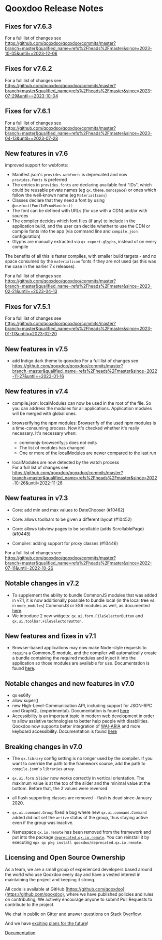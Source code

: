 # Qooxdoo Release Notes

## Fixes for v7.6.3
For a full list of changes see https://github.com/qooxdoo/qooxdoo/commits/master?branch=master&qualified_name=refs%2Fheads%2Fmaster&since=2023-10-05&until==2023-12-06

## Fixes for v7.6.2
For a full list of changes see https://github.com/qooxdoo/qooxdoo/commits/master?branch=master&qualified_name=refs%2Fheads%2Fmaster&since=2023-07-29&until==2023-10-04

## Fixes for v7.6.1
For a full list of changes see https://github.com/qooxdoo/qooxdoo/commits/master?branch=master&qualified_name=refs%2Fheads%2Fmaster&since=2023-04-13&until==2023-07-28

## New features in v7.6
improved support for webfonts:

- Manifest.json's `provides.webfonts` is deprecated and now `provides.fonts` is preferred
- The entries in `provides.fonts` are declaring available font "IDs", which could be reusable private names (eg `qx.theme.monospace`) or ones which follow the well-known name (eg `MaterialIcons`)
- Classes declare that they need a font by using `@usefont(FontIdFromManifest)`
- The font can be defined with URLs (for use with a CDN) and/or with sources
- The compiler decides which font files (if any) to include in the application build, and the user can decide whether to use the CDN or compile fonts into the app (via command line and `compile.json` configuration)
- Glyphs are manually extracted via `qx export-glyphs`, instead of on every compile

The benefits of all this is faster compiles, with smaller build targets - and no space consumed by the `materialicon` fonts if they are not used (as this was the case in the earlier 7.x releases).

For a full list of changes see https://github.com/qooxdoo/qooxdoo/commits/master?branch=master&qualified_name=refs%2Fheads%2Fmaster&since=2023-02-21&until==2023-04-13


## Fixes for v7.5.1
For a full list of changes see https://github.com/qooxdoo/qooxdoo/commits/master?branch=master&qualified_name=refs%2Fheads%2Fmaster&since=2023-01-17&until==2023-02-20

## New features in v7.5
- add Indigo dark theme to qooxdoo
For a full list of changes see https://github.com/qooxdoo/qooxdoo/commits/master?branch=master&qualified_name=refs%2Fheads%2Fmaster&since=2022-11-27&until==2023-01-16

## New features in v7.4
- compile.json: localModules can now be used in the root of the file. So you can address the modules for all applications.
                Application modules will be merged with global ones.
- browserifying the npm modules: Browserify of the used npm modules is a time-consuming process. Now it's checked whether it's really necessary.
It's necessary when:
    - commonjs-browserify.js does not exits
    - The list of modules has changed
    - One or more of the localModules are newer compared to the last run                

- localModules are now detected by the watch process    
For a full list of changes see https://github.com/qooxdoo/qooxdoo/commits/master?branch=master&qualified_name=refs%2Fheads%2Fmaster&since=2022-10-26&until=2022-11-26
 
## New features in v7.3
- Core: add min and max values to DateChooser  (#10462)
- Core: allows toolbars to be given a different layout (#10452)
- Core: allows tabview pages to be scrollable (adds ScrollablePage) (#10448)

- Compiler: adding support for proxy classes (#10446)

For a full list of changes see https://github.com/qooxdoo/qooxdoo/commits/master?branch=master&qualified_name=refs%2Fheads%2Fmaster&since=2022-07-11&until=2022-10-26


## Notable changes in v7.2
 - To supplement the ability to bundle CommonJS modules that was added
in v7.1, it is now additionally possible to bundle local (in the local
tree vs. in `node_modules`) CommonJS or ES6 modules as well, as
documented [here](development/compiler/configuration/README.md).
 - We introduce 2 new widgets: `qx.ui.form.FileSelectorButton` and `qx.ui.toolbar.FileSelectorButton`.
 


## New features and fixes in v7.1
 - Browser-based applications may now make Node-style requests to `require` a CommonJS module, and the compiler will automatically create a bundle containing the required modules and inject it into the application so those modules are available for use. Documentation is found [here](development/compiler/configuration/README.md).




## Notable changes and new features in v7.0
 - qx es6ify
 - allow super()
 - new High-Level-Communication API, including support for JSON-RPC and GraphQL (experimental). Documentation is found [here](communication/README.md)
 - Accessibility is an important topic in modern web development in order to allow assistive technologies to better help people with disabilities. Qooxdoo now supports better integration of [WAI-ARIA](https://www.w3.org/TR/wai-aria-1.1/) and more keyboard accessibility.
Documentation is found [here](development/howto/accessibility.md)




## Breaking changes in v7.0

- The `qx.library` config setting is no longer used by the
compiler. If you want to override the path to the framework
source, add the path to `compile.json`'s `libraries` array.

- `qx.ui.form.Slider` now works correctly in vertical orientation.
The maximum value is at the top of the slider and the minimal value
at the bottom. Before that, the 2 values were reversed 

- all flash supporting classes are removed - flash is dead since January 2020.

- `qx.ui.command.Group` fixed a bug where new `qx.ui.command.Command` added did
not set the `active` status of the group, thus staying active even if the group
was inactive.

-  Namespace `qx.io.remote` has  been removed from the framework and put into 
the package [`deprecated.qx.io.remote`](https://github.com/qooxdoo/deprecated.qx.io.remote).
You can reinstall it by executing `npx qx pkg install qooxdoo/deprecated.qx.io.remote`.
  

## Licensing and Open Source Ownership

As a team, we are a small group of experienced developers based around the world who use
Qooxdoo every day and have a vested interest in maintaining the project and keeping it strong.

All code is available at GitHub [https://github.com/qooxdoo](https://github.com/qooxdoo),
where we have published policies and rules on contributing; We actively encourage anyone to
submit Pull Requests to contribute to the project.

We chat in public on [Gitter](https://gitter.im/qooxdoo/qooxdoo) and answer questions
on [Stack Overflow](https://stackoverflow.com/questions/tagged/qooxdoo).

And we have [exciting plans for the future](http://qooxdoo.org/documentation/#/roadmap)!

[Documentation](https://qooxdoo.org/documentation/#/development/contribute)



